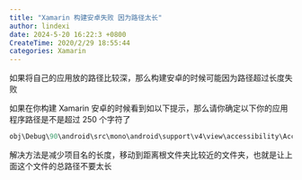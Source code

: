 ```yaml
---
title: "Xamarin 构建安卓失败 因为路径太长"
author: lindexi
date: 2024-5-20 16:22:3 +0800
CreateTime: 2020/2/29 18:55:44
categories: Xamarin
---
```


如果将自己的应用放的路径比较深，那么构建安卓的时候可能因为路径超过长度失败

<!--more-->


<!-- CreateTime:2020/2/29 18:55:44 -->
<!-- 标签：Xamarin -->


如果在你构建 Xamarin 安卓的时候看到如以下提示，那么请你确定以下你的应用程序路径是不是超过 250 个字符了

```csharp
obj\Debug\90\android\src\mono\android\support\v4\view\accessibility\AccessibilityManagerCompat_AccessibilityStateChangeListenerImplementor.java
```

解决方法是减少项目名的长度，移动到距离根文件夹比较近的文件夹，也就是让上面这个文件的总路径不要太长


